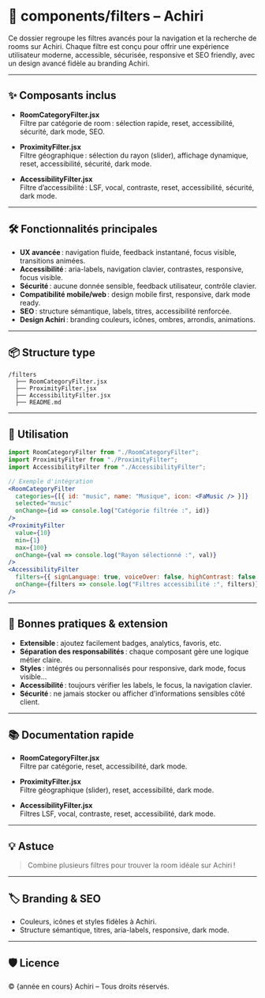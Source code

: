 # 📁 components/filters – Achiri

Ce dossier regroupe les filtres avancés pour la navigation et la recherche de rooms sur Achiri. Chaque filtre est conçu pour offrir une expérience utilisateur moderne, accessible, sécurisée, responsive et SEO friendly, avec un design avancé fidèle au branding Achiri.

---

## ✨ Composants inclus

- **RoomCategoryFilter.jsx**  
  Filtre par catégorie de room : sélection rapide, reset, accessibilité, sécurité, dark mode, SEO.

- **ProximityFilter.jsx**  
  Filtre géographique : sélection du rayon (slider), affichage dynamique, reset, accessibilité, sécurité, dark mode.

- **AccessibilityFilter.jsx**  
  Filtre d’accessibilité : LSF, vocal, contraste, reset, accessibilité, sécurité, dark mode.

---

## 🛠️ Fonctionnalités principales

- **UX avancée** : navigation fluide, feedback instantané, focus visible, transitions animées.
- **Accessibilité** : aria-labels, navigation clavier, contrastes, responsive, focus visible.
- **Sécurité** : aucune donnée sensible, feedback utilisateur, contrôle clavier.
- **Compatibilité mobile/web** : design mobile first, responsive, dark mode ready.
- **SEO** : structure sémantique, labels, titres, accessibilité renforcée.
- **Design Achiri** : branding couleurs, icônes, ombres, arrondis, animations.

---

## 📦 Structure type

```
/filters
  ├── RoomCategoryFilter.jsx
  ├── ProximityFilter.jsx
  ├── AccessibilityFilter.jsx
  ├── README.md
```

---

## 🚀 Utilisation

```jsx
import RoomCategoryFilter from "./RoomCategoryFilter";
import ProximityFilter from "./ProximityFilter";
import AccessibilityFilter from "./AccessibilityFilter";

// Exemple d'intégration
<RoomCategoryFilter
  categories={[{ id: "music", name: "Musique", icon: <FaMusic /> }]}
  selected="music"
  onChange={id => console.log("Catégorie filtrée :", id)}
/>
<ProximityFilter
  value={10}
  min={1}
  max={100}
  onChange={val => console.log("Rayon sélectionné :", val)}
/>
<AccessibilityFilter
  filters={{ signLanguage: true, voiceOver: false, highContrast: false }}
  onChange={filters => console.log("Filtres accessibilité :", filters)}
/>
```

---

## 📝 Bonnes pratiques & extension

- **Extensible** : ajoutez facilement badges, analytics, favoris, etc.
- **Séparation des responsabilités** : chaque composant gère une logique métier claire.
- **Styles** : intégrés ou personnalisés pour responsive, dark mode, focus visible…
- **Accessibilité** : toujours vérifier les labels, le focus, la navigation clavier.
- **Sécurité** : ne jamais stocker ou afficher d’informations sensibles côté client.

---

## 📚 Documentation rapide

- **RoomCategoryFilter.jsx**  
  Filtre par catégorie, reset, accessibilité, dark mode.

- **ProximityFilter.jsx**  
  Filtre géographique (slider), reset, accessibilité, dark mode.

- **AccessibilityFilter.jsx**  
  Filtres LSF, vocal, contraste, reset, accessibilité, dark mode.

---

## 💡 Astuce

> Combine plusieurs filtres pour trouver la room idéale sur Achiri !

---

## 🏷️ Branding & SEO

- Couleurs, icônes et styles fidèles à Achiri.
- Structure sémantique, titres, aria-labels, responsive, dark mode.

---

## 🛡️ Licence

© {année en cours} Achiri – Tous droits réservés.
